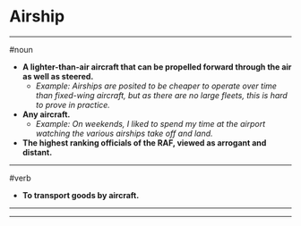 # Airship
---
#noun
- **A lighter-than-air aircraft that can be propelled forward through the air as well as steered.**
	- _Example: Airships are posited to be cheaper to operate over time than fixed-wing aircraft, but as there are no large fleets, this is hard to prove in practice._
- **Any aircraft.**
	- _Example: On weekends, I liked to spend my time at the airport watching the various airships take off and land._
- **The highest ranking officials of the RAF, viewed as arrogant and distant.**
---
#verb
- **To transport goods by aircraft.**
---
---
